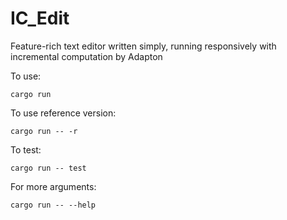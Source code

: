 # IC_Edit
Feature-rich text editor written simply, running responsively with incremental computation by Adapton

To use:

    cargo run
    
To use reference version:

    cargo run -- -r

To test:

    cargo run -- test
    
For more arguments:

	cargo run -- --help
